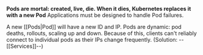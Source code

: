 **Pods are mortal: created, live, die. When it dies, Kubernetes replaces it with a new Pod**  Applications must be designed to handle Pod failures.

A new [[Pods|Pod]] will have a new ID and IP. Pods are dynamic: pod deaths, rollouts, scaling up and down. Because of this, clients can't reliably connect to individual pods as their IPs change frequently. (Solution: --[[Services]]--)

